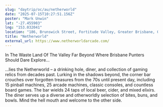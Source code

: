 ```yaml
---
slug: "daytrip/oc/au/netherworld"
date: "2025-07-15T10:27:51.156Z"
poster: "Mark Unwin"
lat: "-27.455903"
lng: "153.032041"
location: "186, Brunswick Street, Fortitude Valley, Greater Brisbane, Queensland, 4006, Australia"
title: "Netherworld"
external_url: https://www.netherworldarcade.com/
---
```

In The Waste Land Of The Valley
Far Beyond Where Brisbane Punters Should Dare Explore…

…lies the Netherworld – a drinking hole, diner, and collection of gaming relics from decades past. Lurking in the shadows beyond, the corner bar crouches over forgotten treasures from the 70s until present day, including 15 pinball machines, 25 arcade machines, classic consoles, and countless board games. The bar wields 24 taps of local beer, cider, and mixed elixirs. The diner serves up a diverse and otherworldly selection of bites, buns, and bowls. Mind the hell mouth and welcome to the other side.